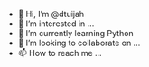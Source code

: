 - 👋 Hi, I’m @dtuijah
- 👀 I’m interested in ...
- 🌱 I’m currently learning Python
- 💞️ I’m looking to collaborate on ...
- 📫 How to reach me ...

<!---
dtuijah/dtuijah is a ✨ special ✨ repository because its `README.md` (this file) appears on your GitHub profile.
You can click the Preview link to take a look at your changes.
--->
